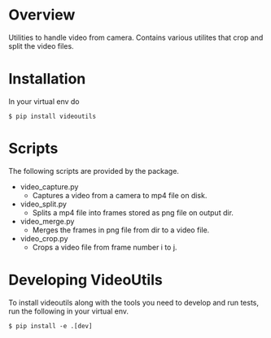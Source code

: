 # Overview
Utilities to handle video from camera. Contains various utilites that crop and split the video files.

# Installation
In your virtual env do
```
$ pip install videoutils
```

# Scripts
The following scripts are provided by the package.
* video_capture.py
  * Captures a video from a camera to mp4 file on disk.
* video_split.py
  * Splits a mp4 file into frames stored as png file on output dir.
* video_merge.py
  * Merges the frames in png file from dir to a video file.
* video_crop.py
  * Crops a video file from frame number i to j.

# Developing VideoUtils
To install videoutils along with the tools you need to develop and run tests, run the following
in your virtual env.
```commandline
$ pip install -e .[dev]
```
